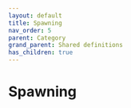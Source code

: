 ```yaml
---
layout: default
title: Spawning
nav_order: 5
parent: Category
grand_parent: Shared definitions
has_children: true
---
```


# Spawning
<!-- 
{: .no_toc .text-delta }
* TOC
{:toc} -->